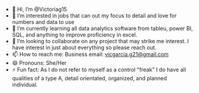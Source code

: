 - 👋 Hi, I’m @Victoriag15
- 👀 I’m interested in jobs that can out my focus to detail and love for numbers and data to use
- 🌱 I’m currently learning all data analytics software from tableu, power BI, SQL, and anything to improve proficiency in excel.
- 💞️ I’m looking to collaborate on any project that may strike me interest. I have interest in just about everything so please reach out. 
- 📫 How to reach me: Business email: vicgarcia.g21@gmail.com
- 😄 Pronouns: She/Her
- ⚡ Fun fact: As I do not refer to myself as a control "freak" I do have all qualities of a type A, detail orientated, organized, and planned individual. 

<!---
Victoriag15/Victoriag15 is a ✨ special ✨ repository because its `README.md` (this file) appears on your GitHub profile.
You can click the Preview link to take a look at your changes.
--->
